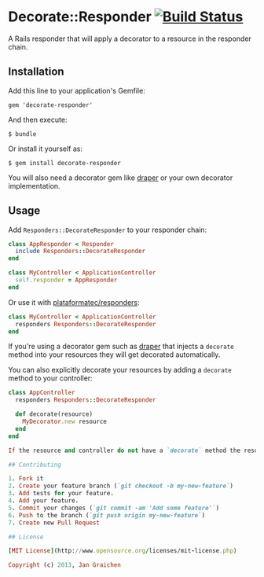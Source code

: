 # Decorate::Responder [![Build Status](https://travis-ci.org/jgraichen/decorate-responder.png?branch=master)](https://travis-ci.org/jgraichen/decorate-responder)

A Rails responder that will apply a decorator to a resource in the responder chain.

## Installation

Add this line to your application's Gemfile:

    gem 'decorate-responder'

And then execute:

    $ bundle

Or install it yourself as:

    $ gem install decorate-responder

You will also need a decorator gem like [draper](drapergem/draper) or your own decorator implementation.

## Usage

Add `Responders::DecorateResponder` to your responder chain:

```ruby
class AppResponder < Responder
  include Responders::DecorateResponder
end

class MyController < ApplicationController
  self.responder = AppResponder
end
```

Or use it with [plataformatec/responders](https://github.com/plataformatec/responders):

```ruby
class MyController < ApplicationController
  responders Responders::DecorateResponder
end
```

If you're using a decorator gem such as [draper](drapergem/draper) that injects a `decorate` method into your resources they will get decorated automatically.

You can also explicitly decorate your resources by adding a `decorate` method to your controller:

```ruby
class AppController
  responders Responders::DecorateResponder

  def decorate(resource)
  	MyDecorator.new resource
  end
end

If the resource and controller do not have a `decorate` method the resource will not be decorated.

## Contributing

1. Fork it
2. Create your feature branch (`git checkout -b my-new-feature`)
3. Add tests for your feature.
4. Add your feature.
5. Commit your changes (`git commit -am 'Add some feature'`)
6. Push to the branch (`git push origin my-new-feature`)
7. Create new Pull Request

## License

[MIT License](http://www.opensource.org/licenses/mit-license.php)

Copyright (c) 2013, Jan Graichen
